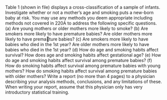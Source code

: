 Table 1 (shown in file) displays a cross-classification of a sample of infants. Investigate whether or not a mother’s age
and smoking puts a new-born baby at risk. You may use any methods you deem appropriate including
methods not covered in 220A to address the following specific questions.
(a) Are young mothers or older mothers more likely to smoke?
(b) Are smokers more likely to have premature babies? Are older mothers more likely to have premature babies?
(c) Are smokers more likely to have babies who died in the 1st year? Are older mothers more likely
to have babies who died in the 1st year?
(d) How do age and smoking habits affect survival? How does age and smoking habits affect gestational
age?
(e) How do age and smoking habits affect survival among premature babies?
(f) How do smoking habits affect survival among premature babies with young mothers? How do
smoking habits affect survival among premature babies with older mothers?
Write a report (no more than 4 pages) to a physician describing your analysis methods, conclusions,
and any limitations of these. When writing your report, assume that this physician only has very
introductory statistical training.

